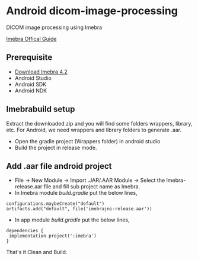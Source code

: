 # Android dicom-image-processing
DICOM image processing using Imebra

[Imebra Offical Guide](https://imebra.com/wp-content/uploads/documentation/html/quick_tour.html)

## Prerequisite
  * [Download Imebra 4.2](https://imebra.com/get-it/)
  * Android Studio
  * Android SDK
  * Android NDK

## Imebrabuild setup

Extract the downloaded zip and you will find some folders wrappers, library, etc. For Android, we need wrappers and library folders to generate .aar.

  * Open the gradle project (Wrappers folder) in android studio
  * Build the project in release mode.
  
## Add .aar file android project

* File -> New Module -> Import .JAR/.AAR Module -> Select the Imebra-release.aar file and fill sub project name as Imebra.
* In Imebra module *build.gradle* put the below lines,
```
configurations.maybeCreate("default")
artifacts.add("default", file('imebrajni-release.aar'))

```
* In app module *build.gradle* put the below lines,
```
dependencies {
 implementation project(':imebra')
}

```
That's it Clean and Build.
